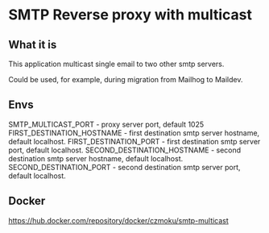 # SMTP Reverse proxy with multicast

## What it is
This application multicast single email to two other smtp servers.

Could be used, for example, during migration from Mailhog to Maildev.

## Envs
SMTP_MULTICAST_PORT - proxy server port, default 1025
FIRST_DESTINATION_HOSTNAME - first destination smtp server hostname, default localhost. 
FIRST_DESTINATION_PORT - first destination smtp server port, default localhost. 
SECOND_DESTINATION_HOSTNAME - second destination smtp server hostname, default localhost. 
SECOND_DESTINATION_PORT - second destination smtp server port, default localhost. 

## Docker

https://hub.docker.com/repository/docker/czmoku/smtp-multicast
